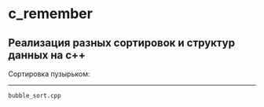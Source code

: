 # c_remember
## Реализация разных сортировок и структур данных на с++ 
Сортировка пузырьком:

***
```
bubble_sort.cpp 
```
